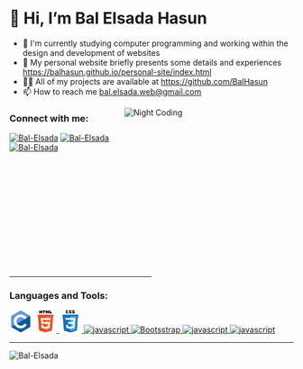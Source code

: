 # 👋 Hi, I’m Bal Elsada Hasun

- 🌱 I'm currently studying computer programming and working within the design and development of websites <br>
- 👨‍ My personal website briefly presents some details and experiences https://balhasun.github.io/personal-site/index.html
- 👨‍💻 All of my projects are available at https://github.com/BalHasun
- 📫 How to reach me bal.elsada.web@gmail.com
<!--- 📝 I regularly write articles on --->


  <img alt="Night Coding" src="https://media.giphy.com/media/juua9i2c2fA0AIp2iq/giphy.gif" width="300px" height="300px" align="right"/>


<h3 align="left">Connect with me:</h3>
<p align="left" >
  
<a href="https://twitter.com/HasonFouad" target="blank">
<img " src="https://raw.githubusercontent.com/johan/svg-cleanups/5bac1ce84167c62770c481146e3511d22a2931c5/logos/twitter.svg" alt="Bal-Elsada" height="30" width="40" /></a>
  
 <a href="https://linkedin.com/in/kusay-elhalife" target="blank">
 <img  src="https://raw.githubusercontent.com/rahuldkjain/github-profile-readme-generator/master/src/images/icons/Social/linked-in-alt.svg" alt="Bal-Elsada" height="30" width="30" /></a>
 
<a href="https://www.instagram.com/bal_elsada/" target="blank">
<img  src="https://raw.githubusercontent.com/rahuldkjain/github-profile-readme-generator/master/src/images/icons/Social/instagram.svg" alt="Bal-Elsada" height="30" width="40" /></a>
  
</p>
 <hr/  width="50%" >


<h3 align="left">Languages and Tools:</h3>
<p align="left">
<img src="https://raw.githubusercontent.com/devicons/devicon/master/icons/c/c-original.svg" alt="c" width="40" height="40"/> 
</a>

<a href="https://www.w3.org/html/" target="_blank"> 
<img src="https://raw.githubusercontent.com/devicons/devicon/master/icons/html5/html5-original-wordmark.svg" alt="html5" width="40" height="40"/> 
</a>

<a href="https://www.w3schools.com/css/" target="_blank"> 
<img src="https://raw.githubusercontent.com/devicons/devicon/master/icons/css3/css3-original-wordmark.svg" alt="css3" width="40" height="40"/> 
</a>

<a href="https://www.w3schools.com/js/" target="_blank"> 
<img src="https://user-images.githubusercontent.com/86659887/164977630-10652a7c-c5a0-49df-ac82-e5e25880f710.png" alt="javascript" height="40"/> 
</a>

<a href="https://www.w3schools.com/jquery/" target="_blank"> 
<img src="https://user-images.githubusercontent.com/86659887/167437582-1315348e-e854-4fc4-9fd1-9b169a2ee01d.png" alt="Bootsstrap" width="40" height="40"/> 
</a>

<a href="https://www.w3schools.com/sass/" target="_blank"> 
<img src="https://user-images.githubusercontent.com/86659887/164977604-59fcdd2f-e8b3-4657-bfc4-c6d1f9da6c60.png" alt="javascript" width="60" height="40"/> 
</a>

<a href="https://www.w3schools.com/jquery/" target="_blank"> 
<img src="https://user-images.githubusercontent.com/86659887/164977695-7f9e2f48-2e18-4675-a560-4826577f9f73.png" alt="javascript" width="40" height="40"/> 
</a>
</p>
 <hr/>
 <p><img src="https://github-readme-stats.vercel.app/api/top-langs?username==true&theme=true&locale=en&layout=compact" alt="Bal-Elsada" align=left/></p>
